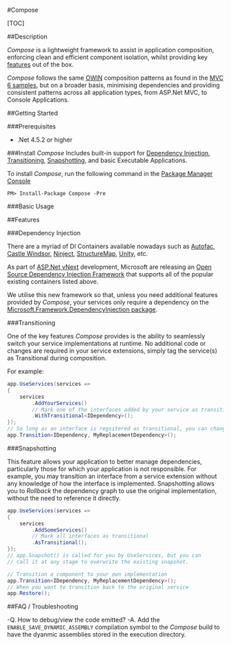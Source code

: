 #Compose

[TOC]

##<a name="description"></a>Description

_Compose_ is a lightweight framework to assist in application composition, enforcing clean and efficient component isolation, whilst providing key [features](#features) out of the box.

_Compose_ follows the same [OWIN] composition patterns as found in the [MVC 6 samples], but on a broader basis, minimising dependencies and providing consistent patterns across all application types, from ASP.Net MVC, to Console Applications.

##<a name="getting-started"></a>Getting Started

###Prerequisites

- .Net 4.5.2 or higher

###Install _Compose_
Includes built-in support for [Dependency Injection](#di), [Transitioning](#transitioning), [Snapshotting](#snapshotting), and basic Executable Applications.

To install _Compose_, run the following command in the [Package Manager Console]

```PS
PM> Install-Package Compose -Pre
```

###Basic Usage

##<a name="features"></a>Features

###<a name="di"></a>Dependency Injection

There are a myriad of DI Containers available nowadays such as [Autofac], [Castle Windsor], [Ninject], [StructureMap], [Unity], etc.

As part of [ASP.Net vNext] development, Microsoft are releasing an [Open Source Dependency Injection Framework] that supports all of the popular existing containers listed above.

We utilise this new framework so that, unless you need additional features provided by _Compose_, your services only require a dependency on the [Microsoft.Framework.DependencyInjection package].

###<a name="transitioning"></a>Transitioning

One of the key features _Compose_ provides is the ability to seamlessly switch your service implementations at runtime.  No additional code or changes are required in your service extensions, simply tag the service(s) as Transitional during composition.

For example:

```C#
app.UseServices(services => 
{
	services
		.AddYourServices()
		// Mark one of the interfaces added by your service as transitional
		.WithTransitional<IDependency>();
});
// So long as an interface is regsitered as transitional, you can change it at any stage using
app.Transition<IDependency, MyReplacementDependency>();
```

###<a name="snapshotting"></a>Snapshotting

This feature allows your application to better manage dependencies, particularly those for which your application is not responsible.  For example, you may transition an interface from a service extension without any knowledge of how the interface is implemented.  Snapshotting allows you to _Rollback_ the dependency graph to use the original implementation, without the need to reference it directly.

```C#
app.UseServices(services =>
{
	services
		.AddSomeServices()
		// Mark all interfaces as transitional
		.AsTransitional();
});
// app.Snapshot() is called for you by UseServices, but you can
// call it at any stage to overwrite the existing snapshot.

// Transition a component to your own implementation
app.Transition<IDependency, MyReplacementDependency>();
// When you want to transition back to the original service
app.Restore(); 
```

##FAQ / Troubleshooting

-Q. How to debug/view the code emitted?
-A. Add the `ENABLE_SAVE_DYNAMIC_ASSEMBLY` compilation symbol to the _Compose_ build to have the dyanmic assemblies stored in the execution directory.

  [OWIN]: http://owin.org/
  [MVC 6 samples]: https://github.com/aspnet/Mvc/blob/dev/samples/MvcSample.Web/Startup.cs
  [Autofac]: http://autofac.org
  [Ninject]: http://www.ninject.org
  [StructureMap]: http://structuremap.net
  [Unity]: http://unity.codeplex.com
  [Castle Windsor]: http://docs.castleproject.org/Windsor.MainPage.ashx
  [ASP.Net vNext]: http://www.asp.net/vnext
  [Open Source Dependency Injection Framework]: https://github.com/aspnet/DependencyInjection
  [Microsoft.Framework.DependencyInjection package]: http://www.nuget.org/packages/microsoft.framework.dependencyinjection
  [Package Manager Console]: http://docs.nuget.org/consume/package-manager-console